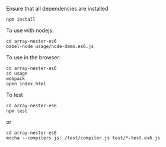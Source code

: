 Ensure that all dependencies are installed

    npm install

To use with nodejs:

    cd array-nester-es6
    babel-node usage/node-demo.es6.js

To use in the browser:

    cd array-nester-es6
    cd usage
    webpack
    open index.html 

To test

    cd array-nester-es6
    npm test

or

    cd array-nester-es6
    mocha --compilers js:./test/compiler.js test/*-test.es6.js

